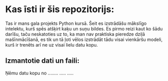 # Kas īsti ir šis repozitorijs:
Tas ir mans gala projekts Python kursā.
Šeit es izstrādāšu mākslīgo intelektu, kurš spēs atšķirt kaķu un suņu bildes.
Es pirmo reizi kaut ko šādu darīšu, taču neskatoties uz to, ka man nav praktiska pieredze dziļā mašīnmācīšanā, es tik un tā ļoti vēlos izstrādāt tādu visai vienkāršu modeli, kurš ir trenēts arī ne uz visai lielu datu kopu.

## Izmantotie dati un faili:
Ņēmu datu kopu no ........
.....
.....
